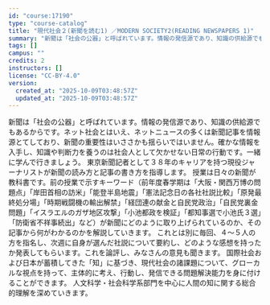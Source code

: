 ```yaml
---
id: "course:17190"
type: "course-catalog"
title: "現代社会２(新聞を読む1) ／MODERN SOCIETY2(READING NEWSPAPERS 1)"
summary: "新聞は「社会の公器」と呼ばれています。情報の発信源であり、知識の供給源でもあるからです。ネット社会とはいえ、ネットニュースの多くは新聞記事を情報源とてしており、新聞の重要性はいささかも揺らいではいません。確かな情報を入手し、知識や判断力を養…"
tags: []
campus: ""
credits: 2
instructors: []
license: "CC-BY-4.0"
version:
  created_at: "2025-10-09T03:48:57Z"
  updated_at: "2025-10-09T03:48:57Z"
---
```

新聞は「社会の公器」と呼ばれています。情報の発信源であり、知識の供給源でもあるからです。ネット社会とはいえ、ネットニュースの多くは新聞記事を情報源とてしており、新聞の重要性はいささかも揺らいではいません。確かな情報を入手し、知識や判断力を養うのは社会人として欠かせない日常の行動です。一緒に学んで行きましょう。 東京新聞記者として３８年のキャリアを持つ現役ジャーナリストが新聞の読み方と記事の書き方を指導します。 授業は日々の新聞が教科書です。前の授業で示すキーワード（前年度春学期は「大阪・関西万博の問題点」「岸田首相の訪米」「能登半島地震」「憲法記念日の各社社説比較」「原発最終処分場」「時期戦闘機の輸出解禁」「経団連の献金と自民党政治」「自民党裏金問題」「イスラエルのガザ地区攻撃」「小池都政を検証」「都知事選で小池氏３選」「防衛省不祥事続出」など）が新聞にどのように取り上げられているのか、その記事から何がわかるのかを解説していきます。 これとは別に毎回、４～５人の方を指名し、次週に自身が選んだ社説について要約し、どのような感想を持ったか発表してもらいます。これを論評し、みなさんの意見も聞きます。 国際社会および日本が蓄積してきた「知」に基づき、現代社会の諸課題について、グローカルな視点を持って、主体的に考え、行動し、発信できる問題解決能力を身に付けることができます。 人文科学・社会科学系部門を中心に人間の知に関する総合的理解を深めていきます。
